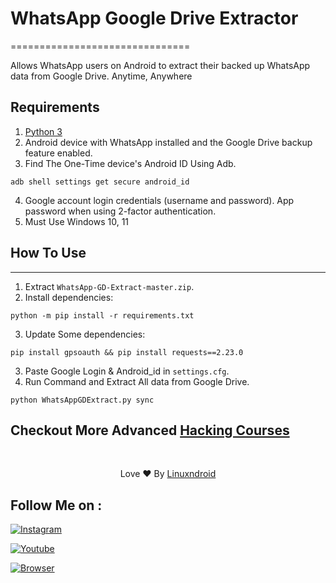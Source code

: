 # WhatsApp Google Drive Extractor
===============================

Allows WhatsApp users on Android to extract their backed up WhatsApp data
from Google Drive. Anytime, Anywhere

## Requirements 

1. [Python 3](https://www.python.org/downloads/)
 2. Android device with WhatsApp installed and the Google Drive backup
    feature enabled.
 3. Find The One-Time device's Android ID Using Adb.
 ```shell
adb shell settings get secure android_id
```
 4. Google account login credentials (username and password). App password
    when using 2-factor authentication.
 5. Must Use Windows 10, 11
    
 ## How To Use
------------

 1. Extract `WhatsApp-GD-Extract-master.zip`.
 2. Install dependencies: 
 ```shell
python -m pip install -r requirements.txt
```
 3. Update Some dependencies:
 ```shell
pip install gpsoauth && pip install requests==2.23.0
```
 3. Paste Google Login & Android_id in `settings.cfg`.
 4. Run Command and Extract All data from Google Drive.
 ```shell
python WhatsAppGDExtract.py sync
```

## Checkout More Advanced [Hacking Courses](https://shop-linuxndroid.in/)
  

<br>
<p align="center">Love ❤️ By <a href="https://shop-linuxndroid.in">Linuxndroid</a></p>


## Follow Me on :

[![Instagram](https://img.shields.io/badge/IG-linuxndroid-yellowgreen?style=for-the-badge&logo=instagram)](https://www.instagram.com/linuxndroid)

[![Youtube](https://img.shields.io/badge/Youtube-linuxndroid-redgreen?style=for-the-badge&logo=youtube)](https://www.youtube.com/channel/UC2O1Hfg-dDCbUcau5QWGcgg)

[![Browser](https://img.shields.io/badge/Website-linuxndroid-yellowred?style=for-the-badge&logo=browser)](https://shop-linuxndroid.in)
